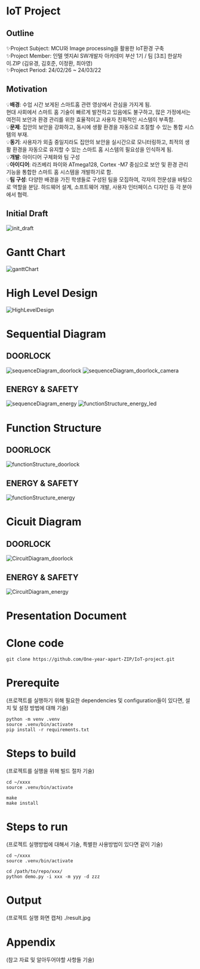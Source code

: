 # IoT Project
## Outline
✨Project Subject: MCU와 Image processing을 활용한 IoT환경 구축  
✨Project Member: 인텔 엣지AI SW개발자 아카데미 부산 1기 / 팀 [3조] 한살차이.ZIP (김유경, 김호준, 이정환, 최아영)  
✨Project Period: 24/02/26 ~ 24/03/22  



## Motivation
💡**배경**:
수업 시간 보게된 스마트홈 관련 영상에서 관심을 가지게 됨.  
현대 사회에서 스마트 홈 기술이 빠르게 발전하고 있음에도 불구하고, 많은 가정에서는 여전히 보안과 환경 관리를 위한 효율적이고 사용자 친화적인 시스템이 부족함.  
💡**문제**: 집안의 보안을 강화하고, 동시에 생활 환경을 자동으로 조절할 수 있는 통합 시스템의 부재.  
💡**동기**: 사용자가 외출 중일지라도 집안의 보안을 실시간으로 모니터링하고, 최적의 생활 환경을 자동으로 유지할 수 있는 스마트 홈 시스템의 필요성을 인식하게 됨.   
💡**개발**: 아이디어 구체화와 팀 구성  
💡**아이디어**: 라즈베리 파이와 ATmega128, Cortex -M7 중심으로 보안 및 환경 관리 기능을 통합한 스마트 홈 시스템을 개발하기로 함.  
💡**팀 구성**: 다양한 배경을 가진 학생들로 구성된 팀을 모집하여, 각자의 전문성을 바탕으로 역할을 분담. 하드웨어 설계, 소프트웨어 개발, 사용자 인터페이스 디자인 등 각 분야에서 협력.  




## Initial Draft
![init_draft](https://github.com/One-year-apart-ZIP/IoT-project/assets/154479146/958b4e83-a4e8-44cc-b0a7-28a26c3b2f83)  




# Gantt Chart
![ganttChart](https://github.com/One-year-apart-ZIP/IoT-project/assets/154479146/c9e683d9-d4eb-45e8-a5d7-9e4aa3ed3e6d)  




# High Level Design
![HighLevelDesign](https://github.com/One-year-apart-ZIP/IoT-project/assets/154479146/64b1e73c-71cb-4cda-8e63-aec787b66fa9)  




# Sequential Diagram
## DOORLOCK
![sequenceDiagram_doorlock](https://github.com/One-year-apart-ZIP/IoT-project/assets/154479146/82a4d5ff-e74f-49ff-bbdb-3d17dc8b422d)
![sequenceDiagram_doorlock_camera](https://github.com/One-year-apart-ZIP/IoT-project/assets/154479146/a849faeb-c34e-49a1-8a9d-5122d84ccea9)

## ENERGY & SAFETY
![sequenceDiagram_energy](https://github.com/One-year-apart-ZIP/IoT-project/assets/154479146/e65a70dd-14fa-40dc-b3af-e16d59e61807)
![functionStructure_energy_led](https://github.com/One-year-apart-ZIP/IoT-project/assets/154479146/fe57eda9-e257-42f7-964c-2fd1299168ba)



# Function Structure
## DOORLOCK
![functionStructure_doorlock](https://github.com/One-year-apart-ZIP/IoT-project/assets/154479146/d8a26fb8-a79f-4634-9963-dfa7025f983a)

## ENERGY & SAFETY
![functionStructure_energy](https://github.com/One-year-apart-ZIP/IoT-project/assets/154479146/8e6c76fb-4c84-4ab7-9508-52c8901d6bfe)




# Cicuit Diagram
## DOORLOCK
![CircuitDiagram_doorlock](https://github.com/One-year-apart-ZIP/IoT-project/assets/154479146/9c980376-d8bd-458a-b831-90e7a90d0601)

## ENERGY & SAFETY
![CircuitDiagram_energy](https://github.com/One-year-apart-ZIP/IoT-project/assets/154479146/35e2f6f6-4bd3-4a2e-a33f-0b0482fdab38)



# Presentation Document




# Clone code
```
git clone https://github.com/One-year-apart-ZIP/IoT-project.git
```

#  Prerequite
(프로잭트를 실행하기 위해 필요한 dependencies 및 configuration들이 있다면, 설치 및 설정 방법에 대해 기술) 
```
python -m venv .venv
source .venv/bin/activate
pip install -r requirements.txt
```

# Steps to build
(프로젝트를 실행을 위해 빌드 절차 기술)
```
cd ~/xxxx
source .venv/bin/activate

make
make install  
```


# Steps to run
(프로젝트 실행방법에 대해서 기술, 특별한 사용방법이 있다면 같이 기술)
```
cd ~/xxxx
source .venv/bin/activate

cd /path/to/repo/xxx/
python demo.py -i xxx -m yyy -d zzz  
```

# Output
(프로젝트 실행 화면 캡쳐)
./result.jpg

# Appendix
(참고 자료 및 알아두어야할 사항들 기술)
